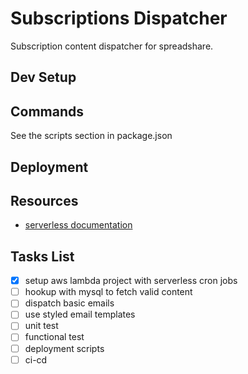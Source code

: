 # Subscriptions Dispatcher
Subscription content dispatcher for spreadshare.

## Dev Setup

## Commands
See the scripts section in package.json

## Deployment

## Resources
* [serverless documentation](https://serverless.com/)

## Tasks List
* [x] setup aws lambda project with serverless cron jobs
* [ ] hookup with mysql to fetch valid content
* [ ] dispatch basic emails
* [ ] use styled email templates
* [ ] unit test 
* [ ] functional test
* [ ] deployment scripts
* [ ] ci-cd